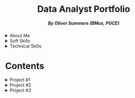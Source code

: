 # <h1 align="center">Data Analyst Portfolio</h1>
<h5 align="center">By Oliver Summers (BMus, PGCE)</h5>

<details>
<summary>About Me</summary>
<br>

**Who are you?** - Hi, I'm Oliver, and I love being involved with data! With nearly 5 years experience working in datasets of varying degrees, from easy-to-digest Excel spreadsheets to larger datasets of 200,000+ sets of data used in SQL, and R/Python.

**Why do you do what you do?** - I've always been invested in data and using applications to get results, starting with music programming and technology and later utilising SQL, Excel and Tableau/Power BI to drive business decisions. According to [Schroeder, 2021](https://www.forbes.com/sites/bernhardschroeder/2021/06/11/the-data-analytics-profession-and-employment-is-exploding-three-trends-that-matter/?sh=356375f73f81) With growth for the data field set to grow about 28% through 2026. I'm confident that the future of data has never been more exciting!

**What expertise and skills do you bring?** - While I bring with me the invaluable skillsets in using SQL, Excel, Tableau/Power BI (to name a few) One of my standout qualities is being a qualified educator for 6+ years, with a pedagogical approach in being able to present complex information in a clear and consice manner, having supported both primary and further education in the UK and US, to students from 5 to 50 years of age, so quite a varied age group. This is ciritical when dealing with both business and technical stakeholders who rely on this information to plan ahead with strategic business decisions that can have a major impact.

**What are you looking for?** - I'm looking for a role that prioritises data in their workplace that I'm really keen in analysing and finding results for. I'd love to hear from you to discuss further about what you're looking for in a data analyst role and the needs of the business, so please do get in touch so we can discuss further. Looking forward to speaking with you!
<br>
<br>

*P.S. a quick bonus fact for you - during my time at MyTutor, I won the data compeition in the data team for building a database in SQL from the ground up, focusing on different coloured shirts and presenting this to the team. As an award, I won a emoji of me with a crown and a box of chocolates!*

</details>

<details markdown="1">
<summary>Soft Skills</summary>
<br>

- **Communication & Presentation**
  - Delivered PowerPoint presentations for 100+ lessons in both primary and FE education sectors in UK and US
  - Presented weekly workshops to 20+ teams to update B2C stakeholders at MyTutor on data-led insights
- **Teamwork**
  - Collaboarated with product and engineering teams at MyTutor to successfully solve 30+ daily technical site issues 
  - Supported our Business Development team at FMIC to update signed 200+ contracts from dealers in the AS/400 database
- **Problem Solving**
  - Solved technical issues reported on JIRA that lead to improving customer satisfaction on Google from 3.8 to 4.0 out of 5
  - Created categories for product reports in our CRM system (Zendesk) to collect data from 10,000+ customers, improving accurate reporting at MyTutor
- **Attention to Detail**
  - Scrutinised up to 500 daily bookings at Ocean Holidays, analysing for correct information extracted from Excel and comparing to transmittals received to reach 97%+ score
  - Extract data from the AS/400 database into Excel to format, removing duplicates and missing values to provide to more than 200+ colleagues across the EMEA business  at FMIC.

</details>

<details markdown="1">
<summary>Technical Skills</summary>
<br>

- Programming: SQL (SQL Server, Azure), Python (BeautifulSoup)
- Excel: vlookup, index match, count(if), sum(if), min/max(if), average, conditional formatting, trim
- Modeling: Linear Regressions, Logistic Regressions
- Data Visualisation: Tableau, Power BI, MS Excel/Google Sheets, PowerPoint

</details>

# Contents

<details>
<summary>Project #1</summary>
<br>

Project Name  | Description    | Topic
------------- | -------------  | ------------
[Consumer Changes to travel to and from the UK](https://github.com/OSummers/data_analyst_portfolio/tree/main/Proj_1)  | Looking at the changes between post and pre-pandemic consumer behviour for travel to and from UK  | Data cleaning, wrangling
______________


*Further Notes:*

- Code/File: [Found in this repository folder](https://github.com/OSummers/data_analyst_portfolio/tree/main/Proj_1)
- Source: Office for National Survey - Overseas travel and tourism dataset
- Description: This project was created to highlight changes in consumer behaviour and discover past and future changes to travel
- Skills: Data visualization, explorartory data analysis, mining, cleaning, preparation
- Technology: SQL, Excel, Power BI

</details>

<details>
<summary>Project #2</summary>
<br>

Project Name  | Description    | Topic
------------- | -------------  | ------------
[Consumer Changes to travel to and from the UK](https://github.com/OSummers/data_analyst_portfolio/tree/main/Proj_1)  | Looking at the changes between post and pre-pandemic consumer behviour for travel to and from UK  | Data cleaning, wrangling
______________


*Further Notes:*

- Code/File: [Found in this repository folder](https://github.com/OSummers/data_analyst_portfolio/tree/main/Proj_2)
- Source:
- Description:
- Skills:
- Technology:

</details>

<details>
<summary>Project #3</summary>
<br>

Project Name  | Description    | Topic
------------- | -------------  | ------------
[Consumer Changes to travel to and from the UK](https://github.com/OSummers/data_analyst_portfolio/tree/main/Proj_1)  | Looking at the changes between post and pre-pandemic consumer behviour for travel to and from UK  | Data cleaning, wrangling
______________


*Further Notes:*

- Code/File: [Found in this repository folder](https://github.com/OSummers/data_analyst_portfolio/tree/main/Proj_3)
- Source:
- Description:
- Skills:
- Technology:

</details>
